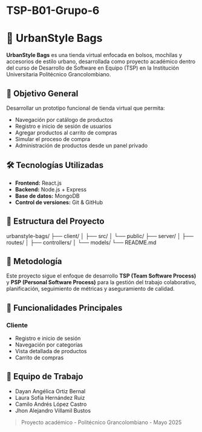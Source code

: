 # TSP-B01-Grupo-6

# 👜 UrbanStyle Bags

**UrbanStyle Bags** es una tienda virtual enfocada en bolsos, mochilas y accesorios de estilo urbano, desarrollada como proyecto académico dentro del curso de Desarrollo de Software en Equipo (TSP) en la Institución Universitaria Politécnico Grancolombiano.

## 🚀 Objetivo General

Desarrollar un prototipo funcional de tienda virtual que permita:
- Navegación por catálogo de productos
- Registro e inicio de sesión de usuarios
- Agregar productos al carrito de compras
- Simular el proceso de compra
- Administración de productos desde un panel privado

## 🛠️ Tecnologías Utilizadas

- **Frontend:** React.js
- **Backend:** Node.js + Express
- **Base de datos:** MongoDB
- **Control de versiones:** Git & GitHub

## 📁 Estructura del Proyecto
urbanstyle-bags/
├── client/ 
│ ├── src/
│ └── public/
├── server/
│ ├── routes/
│ ├── controllers/
│ └── models/
└── README.md 

## 🧠 Metodología

Este proyecto sigue el enfoque de desarrollo **TSP (Team Software Process)** y **PSP (Personal Software Process)** para la gestión del trabajo colaborativo, planificación, seguimiento de métricas y aseguramiento de calidad.

## 📌 Funcionalidades Principales

### Cliente
- Registro e inicio de sesión
- Navegación por categorías
- Vista detallada de productos
- Carrito de compras

## 👥 Equipo de Trabajo

- Dayan Angélica Ortiz Bernal
- Laura Sofía Hernández Ruiz
- Camilo Andrés López Castro
- Jhon Alejandro Villamil Bustos

> Proyecto académico - Politécnico Grancolombiano - Mayo 2025
